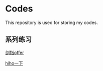# Codes

This repository is used for storing my codes.

## 系列练习

[剑指offer](/Book/剑指offer/)

[hiho一下](/OJ-hihocoder/hiho一下/)


